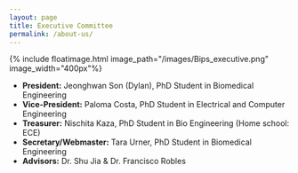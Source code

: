 ```yaml
---
layout: page
title: Executive Committee
permalink: /about-us/
---
```


{% include floatimage.html image_path="/images/Bips_executive.png" image_width="400px"%}


- **President:** Jeonghwan Son (Dylan), PhD Student in Biomedical Engineering
- **Vice-President:** Paloma Costa, PhD Student in Electrical and Computer Engineering
- **Treasurer:** Nischita Kaza, PhD Student in Bio Engineering (Home school: ECE)
- **Secretary/Webmaster:** Tara Urner, PhD Student in Biomedical Engineering
- **Advisors:** Dr. Shu Jia & Dr. Francisco Robles

